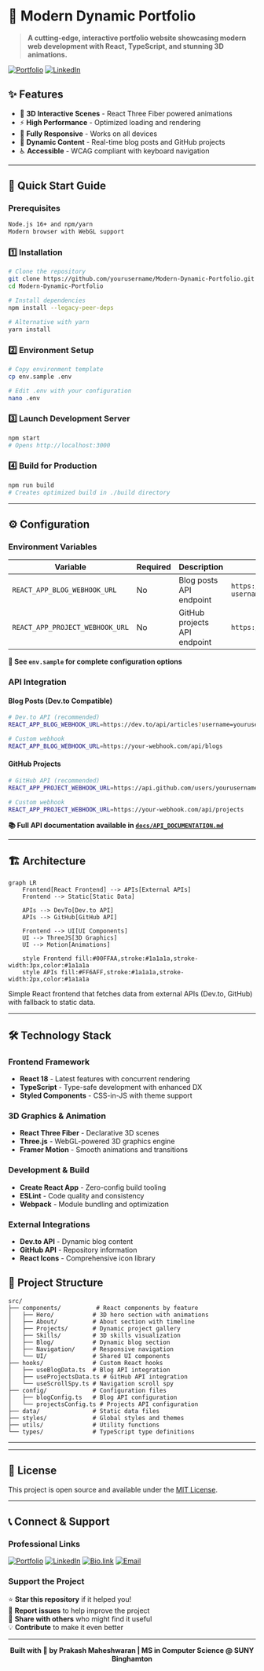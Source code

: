 # 🚀 Modern Dynamic Portfolio

> **A cutting-edge, interactive portfolio website showcasing modern web development with React, TypeScript, and stunning 3D animations.**

[![Portfolio](https://img.shields.io/badge/🌐_Portfolio-Visit_Site-00FFAA?style=for-the-badge)](https://modern-dynamic-portfolio.vercel.app/)
[![LinkedIn](https://img.shields.io/badge/LinkedIn-Connect-0077B5?style=for-the-badge&logo=linkedin)](https://www.linkedin.com/in/prakash-maheshwaran/)

## ✨ Features

- 🎨 **3D Interactive Scenes** - React Three Fiber powered animations
- ⚡ **High Performance** - Optimized loading and rendering
- 📱 **Fully Responsive** - Works on all devices
- 🔗 **Dynamic Content** - Real-time blog posts and GitHub projects
- ♿ **Accessible** - WCAG compliant with keyboard navigation

---

## 🚀 Quick Start Guide

### Prerequisites
```bash
Node.js 16+ and npm/yarn
Modern browser with WebGL support
```

### 1️⃣ Installation
```bash
# Clone the repository
git clone https://github.com/yourusername/Modern-Dynamic-Portfolio.git
cd Modern-Dynamic-Portfolio

# Install dependencies
npm install --legacy-peer-deps

# Alternative with yarn
yarn install
```

### 2️⃣ Environment Setup
```bash
# Copy environment template
cp env.sample .env

# Edit .env with your configuration
nano .env
```

### 3️⃣ Launch Development Server
```bash
npm start
# Opens http://localhost:3000
```

### 4️⃣ Build for Production
```bash
npm run build
# Creates optimized build in ./build directory
```

---

## ⚙️ Configuration

### Environment Variables

| Variable | Required | Description | Example |
|----------|----------|-------------|---------|
| `REACT_APP_BLOG_WEBHOOK_URL` | No | Blog posts API endpoint | `https://dev.to/api/articles?username=yourusername` |
| `REACT_APP_PROJECT_WEBHOOK_URL` | No | GitHub projects API endpoint | `https://api.github.com/users/yourusername/repos` |

**📝 See `env.sample` for complete configuration options**

### API Integration

#### Blog Posts (Dev.to Compatible)
```bash
# Dev.to API (recommended)
REACT_APP_BLOG_WEBHOOK_URL=https://dev.to/api/articles?username=yourusername&per_page=20

# Custom webhook
REACT_APP_BLOG_WEBHOOK_URL=https://your-webhook.com/api/blogs
```

#### GitHub Projects
```bash
# GitHub API (recommended)
REACT_APP_PROJECT_WEBHOOK_URL=https://api.github.com/users/yourusername/repos?sort=updated

# Custom webhook
REACT_APP_PROJECT_WEBHOOK_URL=https://your-webhook.com/api/projects
```

**📚 Full API documentation available in [`docs/API_DOCUMENTATION.md`](docs/API_DOCUMENTATION.md)**

---

## 🏗️ Architecture

```mermaid
graph LR
    Frontend[React Frontend] --> APIs[External APIs]
    Frontend --> Static[Static Data]
    
    APIs --> DevTo[Dev.to API]
    APIs --> GitHub[GitHub API]
    
    Frontend --> UI[UI Components]
    UI --> ThreeJS[3D Graphics]
    UI --> Motion[Animations]
    
    style Frontend fill:#00FFAA,stroke:#1a1a1a,stroke-width:3px,color:#1a1a1a
    style APIs fill:#FF6AFF,stroke:#1a1a1a,stroke-width:2px,color:#1a1a1a
```

Simple React frontend that fetches data from external APIs (Dev.to, GitHub) with fallback to static data.

---

## 🛠️ Technology Stack

### **Frontend Framework**
- **React 18** - Latest features with concurrent rendering
- **TypeScript** - Type-safe development with enhanced DX
- **Styled Components** - CSS-in-JS with theme support

### **3D Graphics & Animation**
- **React Three Fiber** - Declarative 3D scenes
- **Three.js** - WebGL-powered 3D graphics engine
- **Framer Motion** - Smooth animations and transitions

### **Development & Build**
- **Create React App** - Zero-config build tooling
- **ESLint** - Code quality and consistency
- **Webpack** - Module bundling and optimization

### **External Integrations**
- **Dev.to API** - Dynamic blog content
- **GitHub API** - Repository information
- **React Icons** - Comprehensive icon library


## 📁 Project Structure

```
src/
├── components/          # React components by feature
│   ├── Hero/           # 3D hero section with animations
│   ├── About/          # About section with timeline
│   ├── Projects/       # Dynamic project gallery
│   ├── Skills/         # 3D skills visualization
│   ├── Blog/           # Dynamic blog section
│   ├── Navigation/     # Responsive navigation
│   └── UI/             # Shared UI components
├── hooks/              # Custom React hooks
│   ├── useBlogData.ts  # Blog API integration
│   ├── useProjectsData.ts # GitHub API integration
│   └── useScrollSpy.ts # Navigation scroll spy
├── config/             # Configuration files
│   ├── blogConfig.ts   # Blog API configuration
│   └── projectsConfig.ts # Projects API configuration
├── data/               # Static data files
├── styles/             # Global styles and themes
├── utils/              # Utility functions
└── types/              # TypeScript type definitions
```

---

---

## 📄 License

This project is open source and available under the [MIT License](LICENSE).

---

## 📞 Connect & Support

### **Professional Links**
[![Portfolio](https://img.shields.io/badge/🌐_Portfolio-Visit_Site-00FFAA?style=for-the-badge)](https://modern-dynamic-portfolio.vercel.app/)
[![LinkedIn](https://img.shields.io/badge/LinkedIn-Connect-0077B5?style=for-the-badge&logo=linkedin)](https://www.linkedin.com/in/prakash-maheshwaran/)
[![Bio.link](https://img.shields.io/badge/🔗_More_Ways-Contact_Me-FF6B6B?style=for-the-badge)](https://bio.link/kash_)
[![Email](https://img.shields.io/badge/Email-Contact_Direct-D14836?style=for-the-badge&logo=gmail)](mailto:diinoprakash@gmail.com)

### **Support the Project**
⭐ **Star this repository** if it helped you!  
🐛 **Report issues** to help improve the project  
🚀 **Share with others** who might find it useful  
💡 **Contribute** to make it even better  

---

<div align="center">

**Built with 💚 by Prakash Maheshwaran | MS in Computer Science @ SUNY Binghamton**

</div>